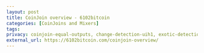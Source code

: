 ```yaml
---
layout: post
title: CoinJoin overview - 6102bitcoin
categories: [CoinJoins and Mixers]
tags: 
privacy: coinjoin-equal-outputs, change-detection-uih1, exotic-detection-uih2, self-transfer, change-detection-script-types, change-detection-precision, internal-address-reuse
external_url: https://6102bitcoin.com/coinjoin-overview/
---
```

